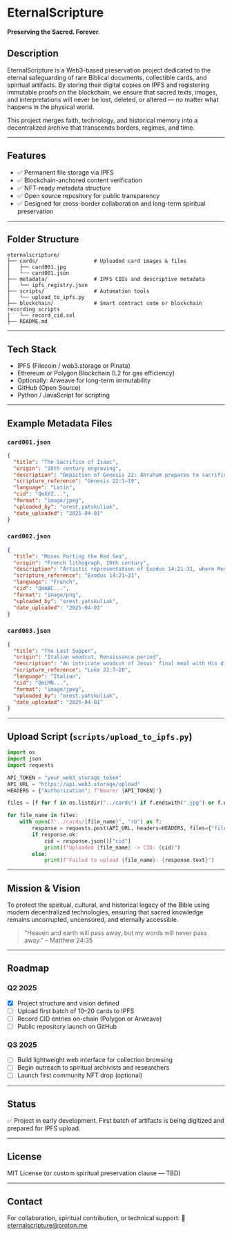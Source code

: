 # EternalScripture

**Preserving the Sacred. Forever.**

## Description
EternalScripture is a Web3-based preservation project dedicated to the eternal safeguarding of rare Biblical documents, collectible cards, and spiritual artifacts. By storing their digital copies on IPFS and registering immutable proofs on the blockchain, we ensure that sacred texts, images, and interpretations will never be lost, deleted, or altered — no matter what happens in the physical world.

This project merges faith, technology, and historical memory into a decentralized archive that transcends borders, regimes, and time.

---

## Features
- ✅ Permanent file storage via IPFS
- ✅ Blockchain-anchored content verification
- ✅ NFT-ready metadata structure
- ✅ Open source repository for public transparency
- ✅ Designed for cross-border collaboration and long-term spiritual preservation

---

## Folder Structure
```
eternalscripture/
├── cards/                  # Uploaded card images & files
│   ├── card001.jpg
│   └── card001.json
├── metadata/               # IPFS CIDs and descriptive metadata
│   └── ipfs_registry.json
├── scripts/                # Automation tools
│   └── upload_to_ipfs.py
├── blockchain/             # Smart contract code or blockchain recording scripts
│   └── record_cid.sol
├── README.md
```

---

## Tech Stack
- IPFS (Filecoin / web3.storage or Pinata)
- Ethereum or Polygon Blockchain (L2 for gas efficiency)
- Optionally: Arweave for long-term immutability
- GitHub (Open Source)
- Python / JavaScript for scripting

---

## Example Metadata Files

### `card001.json`
```json
{
  "title": "The Sacrifice of Isaac",
  "origin": "18th century engraving",
  "description": "Depiction of Genesis 22: Abraham prepares to sacrifice his son Isaac in obedience to God.",
  "scripture_reference": "Genesis 22:1–19",
  "language": "Latin",
  "cid": "QmXYZ...",
  "format": "image/jpeg",
  "uploaded_by": "orest.yatskuliak",
  "date_uploaded": "2025-04-01"
}
```

### `card002.json`
```json
{
  "title": "Moses Parting the Red Sea",
  "origin": "French lithograph, 19th century",
  "description": "Artistic representation of Exodus 14:21–31, where Moses parts the sea to lead Israel to safety.",
  "scripture_reference": "Exodus 14:21–31",
  "language": "French",
  "cid": "QmABC...",
  "format": "image/png",
  "uploaded_by": "orest.yatskuliak",
  "date_uploaded": "2025-04-01"
}
```

### `card003.json`
```json
{
  "title": "The Last Supper",
  "origin": "Italian woodcut, Renaissance period",
  "description": "An intricate woodcut of Jesus' final meal with His disciples as told in the Gospels.",
  "scripture_reference": "Luke 22:7–20",
  "language": "Italian",
  "cid": "QmLMN...",
  "format": "image/jpeg",
  "uploaded_by": "orest.yatskuliak",
  "date_uploaded": "2025-04-01"
}
```

---

## Upload Script (`scripts/upload_to_ipfs.py`)
```python
import os
import json
import requests

API_TOKEN = "your_web3_storage_token"
API_URL = "https://api.web3.storage/upload"
HEADERS = {"Authorization": f"Bearer {API_TOKEN}"}

files = [f for f in os.listdir("../cards") if f.endswith(".jpg") or f.endswith(".png")]

for file_name in files:
    with open(f"../cards/{file_name}", "rb") as f:
        response = requests.post(API_URL, headers=HEADERS, files={"file": f})
        if response.ok:
            cid = response.json()["cid"]
            print(f"Uploaded {file_name} -> CID: {cid}")
        else:
            print(f"Failed to upload {file_name}: {response.text}")
```

---

## Mission & Vision
To protect the spiritual, cultural, and historical legacy of the Bible using modern decentralized technologies, ensuring that sacred knowledge remains uncorrupted, uncensored, and eternally accessible.

> "Heaven and earth will pass away, but my words will never pass away." – Matthew 24:35

---

## Roadmap
### Q2 2025
- [x] Project structure and vision defined
- [ ] Upload first batch of 10–20 cards to IPFS
- [ ] Record CID entries on-chain (Polygon or Arweave)
- [ ] Public repository launch on GitHub

### Q3 2025
- [ ] Build lightweight web interface for collection browsing
- [ ] Begin outreach to spiritual archivists and researchers
- [ ] Launch first community NFT drop (optional)

---

## Status
✅ Project in early development. First batch of artifacts is being digitized and prepared for IPFS upload.

---

## License
MIT License (or custom spiritual preservation clause — TBD)

---

## Contact
For collaboration, spiritual contribution, or technical support:
📧 eternalscripture@proton.me
